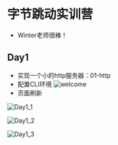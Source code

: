 # 字节跳动实训营

* Winter老师很棒！

## Day1

  * 实现一个小的http服务器：01-http
  * 配置CLI环境
    ![welcome](https://LeonhardE.github.io/images/welcome.png)
  * 页面刷新

![Day1_1](https://LeonhardE.github.io/images/Day1_1.png)

![Day1_2](https://LeonhardE.github.io/images/Day1_2.png)

![Day1_3](https://LeonhardE.github.io/images/Day1_3.png)